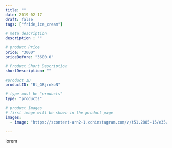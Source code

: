 ```yaml
---
title: ""
date: 2019-02-17
draft: false
tags: ["fride_ice_cream"]

# meta description
description : ""

# product Price
price: "3000"
priceBefore: "3600.0"

# Product Short Description
shortDescription: ""

#product ID
productID: "Bt_G8jrnkoN"

# type must be "products"
type: "products"

# product Images
# first image will be shown in the product page
images:
  - image: "https://scontent-arn2-1.cdninstagram.com/v/t51.2885-15/e35/51467676_2148244025488240_5147839128628659912_n.jpg?se=7&tp=1&_nc_ht=scontent-arn2-1.cdninstagram.com&_nc_cat=104&_nc_ohc=TDsGZXuC64oAX_V4ttB&ccb=7-4&oh=c8e249b48faaa6de07e06c9f55a0dc80&oe=608388EB&ig_cache_key=MTk4MTMzMjkxMDgyNjczNjE0MQ%3D%3D.2-ccb7-4"

---
```

lorem
